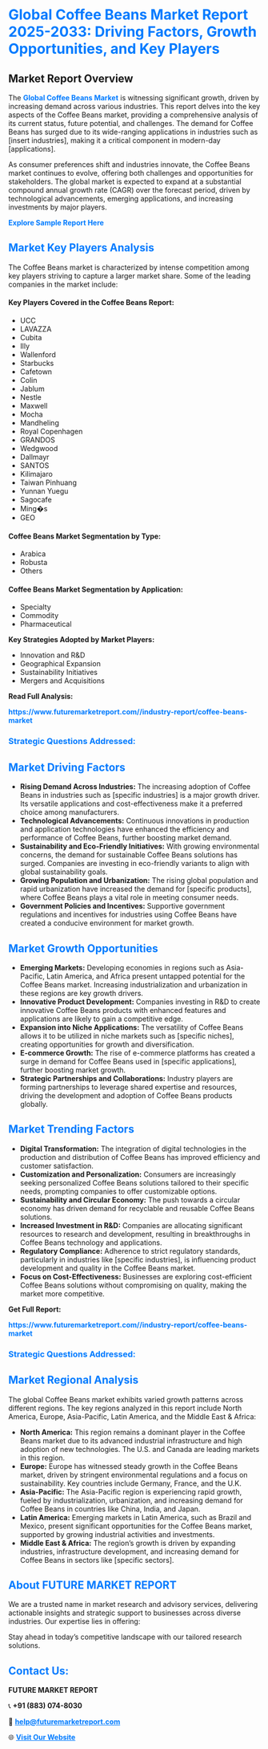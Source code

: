 <h1 style="color: #007BFF;">Global Coffee Beans Market Report 2025-2033: Driving Factors, Growth Opportunities, and Key Players</h1>

<section id="overview">
<h2>Market Report Overview</h2>
<p>The <a href="https://www.futuremarketreport.com//industry-report/coffee-beans-market" style="color: #007BFF; text-decoration: none;"><strong>Global Coffee Beans Market</strong></a> is witnessing significant growth, driven by increasing demand across various industries. This report delves into the key aspects of the Coffee Beans market, providing a comprehensive analysis of its current status, future potential, and challenges. The demand for Coffee Beans has surged due to its wide-ranging applications in industries such as [insert industries], making it a critical component in modern-day [applications].</p>
<p>As consumer preferences shift and industries innovate, the Coffee Beans market continues to evolve, offering both challenges and opportunities for stakeholders. The global market is expected to expand at a substantial compound annual growth rate (CAGR) over the forecast period, driven by technological advancements, emerging applications, and increasing investments by major players.</p>
</section>

<section id="overview">
<p><a href="https://www.futuremarketreport.com//request-sample/reportId=45906" style="color: #007BFF; text-decoration: none;"><strong>Explore Sample Report Here</strong></a></p>
</section>

<section id="key-players">
<h2 style="color: #007BFF;">Market Key Players Analysis</h2>
<p>The Coffee Beans market is characterized by intense competition among key players striving to capture a larger market share. Some of the leading companies in the market include:</p>
<h4>Key Players Covered in the Coffee Beans Report:</h4>
<ul><li>UCC</li><li>LAVAZZA</li><li>Cubita</li><li>Illy</li><li>Wallenford</li><li>Starbucks</li><li>Cafetown</li><li>Colin</li><li>Jablum</li><li>Nestle</li><li>Maxwell</li><li>Mocha</li><li>Mandheling</li><li>Royal Copenhagen</li><li>GRANDOS</li><li>Wedgwood</li><li>Dallmayr</li><li>SANTOS</li><li>Kilimajaro</li><li>Taiwan Pinhuang</li><li>Yunnan Yuegu</li><li>Sagocafe</li><li>Ming�s</li><li>GEO</li></ul>
<h4>Coffee Beans Market Segmentation by Type:</h4>
<ul><li>Arabica</li><li>Robusta</li><li>Others</li></ul>

<h4>Coffee Beans Market Segmentation by Application:</h4>
<ul><li>Specialty</li><li>Commodity</li><li>Pharmaceutical</li></ul>
<p><strong>Key Strategies Adopted by Market Players:</strong></p>
<ul>
<li>Innovation and R&D</li>
<li>Geographical Expansion</li>
<li>Sustainability Initiatives</li>
<li>Mergers and Acquisitions</li>
</ul>
</section>

<section>
<p><strong>Read Full Analysis: </strong></p><a href="https://www.futuremarketreport.com//industry-report/coffee-beans-market" style="color: #007BFF; text-decoration: none;"><strong>https://www.futuremarketreport.com//industry-report/coffee-beans-market</strong></a>
<h3 style="color: #007BFF;">Strategic Questions Addressed:</h3>
</section>

<section id="driving-factors">
<h2 style="color: #007BFF;">Market Driving Factors</h2>
<ul>
<li><strong>Rising Demand Across Industries:</strong> The increasing adoption of Coffee Beans in industries such as [specific industries] is a major growth driver. Its versatile applications and cost-effectiveness make it a preferred choice among manufacturers.</li>
<li><strong>Technological Advancements:</strong> Continuous innovations in production and application technologies have enhanced the efficiency and performance of Coffee Beans, further boosting market demand.</li>
<li><strong>Sustainability and Eco-Friendly Initiatives:</strong> With growing environmental concerns, the demand for sustainable Coffee Beans solutions has surged. Companies are investing in eco-friendly variants to align with global sustainability goals.</li>
<li><strong>Growing Population and Urbanization:</strong> The rising global population and rapid urbanization have increased the demand for [specific products], where Coffee Beans plays a vital role in meeting consumer needs.</li>
<li><strong>Government Policies and Incentives:</strong> Supportive government regulations and incentives for industries using Coffee Beans have created a conducive environment for market growth.</li>
</ul>
</section>

<section id="growth-opportunities">
<h2 style="color: #007BFF;">Market Growth Opportunities</h2>
<ul>
<li><strong>Emerging Markets:</strong> Developing economies in regions such as Asia-Pacific, Latin America, and Africa present untapped potential for the Coffee Beans market. Increasing industrialization and urbanization in these regions are key growth drivers.</li>
<li><strong>Innovative Product Development:</strong> Companies investing in R&D to create innovative Coffee Beans products with enhanced features and applications are likely to gain a competitive edge.</li>
<li><strong>Expansion into Niche Applications:</strong> The versatility of Coffee Beans allows it to be utilized in niche markets such as [specific niches], creating opportunities for growth and diversification.</li>
<li><strong>E-commerce Growth:</strong> The rise of e-commerce platforms has created a surge in demand for Coffee Beans used in [specific applications], further boosting market growth.</li>
<li><strong>Strategic Partnerships and Collaborations:</strong> Industry players are forming partnerships to leverage shared expertise and resources, driving the development and adoption of Coffee Beans products globally.</li>
</ul>
</section>

<section id="trending-factors">
<h2 style="color: #007BFF;">Market Trending Factors</h2>
<ul>
<li><strong>Digital Transformation:</strong> The integration of digital technologies in the production and distribution of Coffee Beans has improved efficiency and customer satisfaction.</li>
<li><strong>Customization and Personalization:</strong> Consumers are increasingly seeking personalized Coffee Beans solutions tailored to their specific needs, prompting companies to offer customizable options.</li>
<li><strong>Sustainability and Circular Economy:</strong> The push towards a circular economy has driven demand for recyclable and reusable Coffee Beans solutions.</li>
<li><strong>Increased Investment in R&D:</strong> Companies are allocating significant resources to research and development, resulting in breakthroughs in Coffee Beans technology and applications.</li>
<li><strong>Regulatory Compliance:</strong> Adherence to strict regulatory standards, particularly in industries like [specific industries], is influencing product development and quality in the Coffee Beans market.</li>
<li><strong>Focus on Cost-Effectiveness:</strong> Businesses are exploring cost-efficient Coffee Beans solutions without compromising on quality, making the market more competitive.</li>
</ul>
</section>

<section>
<p><strong>Get Full Report: </strong></p><a href="https://www.futuremarketreport.com//industry-report/coffee-beans-market" style="color: #007BFF; text-decoration: none;"><strong>https://www.futuremarketreport.com//industry-report/coffee-beans-market</strong></a>
<h3 style="color: #007BFF;">Strategic Questions Addressed:</h3>
</section>


<section id="regional-analysis">
<h2 style="color: #007BFF;">Market Regional Analysis</h2>
<p>The global Coffee Beans market exhibits varied growth patterns across different regions. The key regions analyzed in this report include North America, Europe, Asia-Pacific, Latin America, and the Middle East & Africa:</p>
<ul>
<li><strong>North America:</strong> This region remains a dominant player in the Coffee Beans market due to its advanced industrial infrastructure and high adoption of new technologies. The U.S. and Canada are leading markets in this region.</li>
<li><strong>Europe:</strong> Europe has witnessed steady growth in the Coffee Beans market, driven by stringent environmental regulations and a focus on sustainability. Key countries include Germany, France, and the U.K.</li>
<li><strong>Asia-Pacific:</strong> The Asia-Pacific region is experiencing rapid growth, fueled by industrialization, urbanization, and increasing demand for Coffee Beans in countries like China, India, and Japan.</li>
<li><strong>Latin America:</strong> Emerging markets in Latin America, such as Brazil and Mexico, present significant opportunities for the Coffee Beans market, supported by growing industrial activities and investments.</li>
<li><strong>Middle East & Africa:</strong> The region’s growth is driven by expanding industries, infrastructure development, and increasing demand for Coffee Beans in sectors like [specific sectors].</li>
</ul>
</section>

<footer>
<h2 style="color: #007BFF;">About FUTURE MARKET REPORT</h2>
<p>We are a trusted name in market research and advisory services, delivering actionable insights and strategic support to businesses across diverse industries. Our expertise lies in offering:</p>

<p>Stay ahead in today’s competitive landscape with our tailored research solutions.</p>

<h2 style="color: #007BFF;">Contact Us:</h2>
<p><strong>FUTURE MARKET REPORT</strong></p>
<p>📞 <strong>+91 (883) 074-8030</strong></p>
<p>📧 <strong><a href="mailto:help@futuremarketreport.com" style="color: #007BFF;">help@futuremarketreport.com</a></strong></p>
<p>🌐 <strong><a href="https://www.futuremarketreport.com/" style="color: #007BFF;">Visit Our Website</a></strong></p>
</footer>